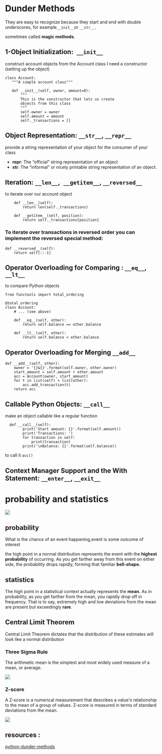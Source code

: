 # Dunder Methods
 They are easy to recognize because they start and end with double underscores, for example` __init__ `or `__str__`.

 sometimes called **magic methods.**

## 1-Object Initialization:` __init__`

construct account objects from the Account class I need a constructor (setting up the object)
 ```
class Account:
    """A simple account class"""

    def __init__(self, owner, amount=0):
        """
        This is the constructor that lets us create
        objects from this class
        """
        self.owner = owner
        self.amount = amount
        self._transactions = []
 ```


## Object Representation: `__str__`, `__repr__`
provide a string representation of your object for the consumer of your class
+ __repr__: The “official” string representation of an object
+ __str__: The “informal” or nicely printable string representation of an object.


## Iteration: `__len__`,` __getitem__`, `__reversed__`

to iterate over our account object

```
    def __len__(self):
        return len(self._transactions)

    def __getitem__(self, position):
        return self._transactions[position]
```

### To iterate over transactions in reversed order you can implement the __reversed__ special method:
```
def __reversed__(self):
    return self[::-1]
```

## Operator Overloading for Comparing : `__eq__`,` __lt__`

to compare Python objects

```
from functools import total_ordering

@total_ordering
class Account:
    # ... (see above)

    def __eq__(self, other):
        return self.balance == other.balance

    def __lt__(self, other):
        return self.balance < other.balance
```


## Operator Overloading for Merging  `__add__`

```
def __add__(self, other):
    owner = '{}&{}'.format(self.owner, other.owner)
    start_amount = self.amount + other.amount
    acc = Account(owner, start_amount)
    for t in list(self) + list(other):
        acc.add_transaction(t)
    return acc
```


## Callable Python Objects: `__call__`

make an object callable like a regular function 

```
  def __call__(self):
        print('Start amount: {}'.format(self.amount))
        print('Transactions: ')
        for transaction in self:
            print(transaction)
        print('\nBalance: {}'.format(self.balance))
```

to call it
`acc()`

## Context Manager Support and the With Statement: `__enter__`, `__exit__`




# probability and statistics 


![](https://i.imgur.com/egqrj58.jpg)


## probability

What is the chance of an event happening,event is some outcome of interest

the high point in a normal distribution represents the event with the **highest probability** of occurring. As you get farther away from this event on either side, the probability drops rapidly, forming that familiar **bell-shape.**

## statistics 

The high point in a statistical context actually represents the **mean.** As in probability, as you get farther from the mean, you rapidly drop off in frequency. That is to say, extremely high and low deviations from the mean are present but exceedingly **rare**.

## Central Limit Theorem

 Central Limit Theorem dictates that the distribution of these estimates will look like a normal distribution


 ###  Three Sigma Rule
The arithmetic mean is the simplest and most widely used measure of a mean, or average. 

![](https://i.imgur.com/Mt3RyE0.png)



### Z-score

A Z-score is a numerical measurement that describes a value's relationship to the mean of a group of values. Z-score is measured in terms of standard deviations from the mean. 

![](https://i.imgur.com/3TuDF4G.jpg)




## resources :

 [python-dunder-methods](https://dbader.org/blog/python-dunder-methods)
